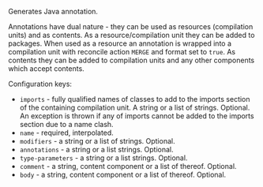 Generates Java annotation.

Annotations have dual nature - they can be used as resources (compilation units) and as contents. 
As a resource/compilation unit they can be added to packages. When used as a resource an annotation is wrapped into a compilation unit with reconcile action ``MERGE`` and format set to ``true``.
As contents they can be added to compilation units and any other components which accept contents. 

Configuration keys:

* ``imports`` - fully qualified names of classes to add to the imports section of the containing compilation unit. A string or a list of strings. Optional. An exception is thrown if any of imports cannot be added to the imports section due to a name clash.
* ``name`` - required, interpolated.
* ``modifiers`` - a string or a list of strings. Optional.
* ``annotations`` - a string or a list strings. Optional.
* ``type-parameters`` - a string or a list strings. Optional.
* ``comment`` - a string, content component or a list of thereof. Optional.
* ``body`` - a string, content component or a list of thereof. Optional.
